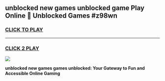 
## unblocked new games unblocked game Play Online 👋 Unblocked Games #z98wn
<h3>
<a href="https://premium.freeplayer.one?title=unblocked_new_games&ref=21F">CLICK TO PLAY</a></h3>
<hr>

<h3>
<a href="https://premium.freeplayer.one?title=unblocked_new_games&ref=21F">CLICK 2 PLAY</a>
  
</h3>

<a href="https://premium.freeplayer.one?title=unblocked_new_games&ref=21F/"><img src="https://clearcache.store/games.png"></a>


**unblocked new games games unblocked: Your Gateway to Fun and Accessible Online Gaming**
